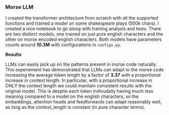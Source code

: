 ### **Morse LLM** ###

I created the transformer architecture from scratch with all the supported functions and trained a model on some shakespeare plays (500k chars). I created a nice notebook to go along with training analysis and tests. There are two distinct models, one trained on just pure english characters and the other on morse encoded english characters. Both models have parameters counts around **10.3M** with configurations in `configs.py`.

**Results**

LLMs can easily pick up on the patterns present in morse code naturally. This experiement has demonstrated that LLMs can adapt to the morse code increasing the average token length by a factor of **3.37** with a proportional increase in context length. In particular, with a proportional increase in ONLY the context length we could maintain consistent results with the original model. This is despite each token indivudally having much less meaning compared to a model on the english characters, so the embeddings, attention heads and feedforwards can adapt reasonably well, as long as the context_length is constant (in pure character terms).
